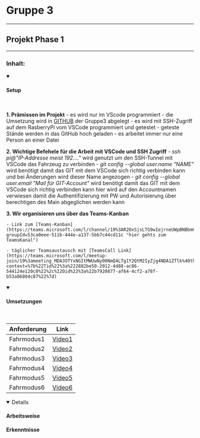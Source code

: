 # Gruppe 3
---
## Projekt Phase 1
---


### Inhalt:


<details open>
<summary>

#### Setup

</summary>

<br>

__1. Prämissen im Projekt__
    - es wird nur im VScode programmiert
    - die Umsetzung wird in [GITHUB](https://github.com/KaiMi92/PW_1_Grp3 "hier kommst du zum GIT der Gruppe3") der Gruppe3 abgelegt
    - es wird mit SSH-Zugriff auf dem RasberryPi vom VSCode programmiert und getestet
    - geteste Stände werden in das GitHub hoch geladen
    - es arbeitet immer nur eine Person an einer Datei 

__2. Wichtige Befehele für die Arbeit mit VSCode und SSH Zugriff__
    - _ssh pi@"IP-Addresse meist 192...."_ wird genutzt um den SSH-Tunnel mit VSCode das Fahrzeug zu verbinden 
    - _git config --global user.name "NAME"_ wird benötigt damit das GIT mit dem VSCode sich richtig verbinden kann und bei Änderungen wird dieser Name angezogen
    - _git config --global user.email "Mail für GIT-Account"_ wird benötigt damit das GIT mit dem VSCode sich richtig verbinden kann hier wird auf den Accountnamen verwiesen damit die Authentifizierung mit PW und Autorisierung über berechtigen des Main abgeglichen werden kann

__3. Wir organisieren uns über das Teams-Kanban__

    - Link zum [Teams-Kanban](https://teams.microsoft.com/l/channel/19%3AR2OxSjsLTG9wIejrneUWpBNBbmG9E2e_ixA5MWbNAPI1%40thread.tacv2/Projektphase1?groupId=53ca0eee-511b-444e-a137-5bb7c44cd11c "hier gehts zum TeamsKanal")

    - täglicher Teamsaustausch mit [TeamsCall Link](https://teams.microsoft.com/l/meetup-join/19%3ameeting_MDA3OTYxNGItMWUwNy00NmQ4LTg1Y2QtM2IyZjg4NDA1ZTlk%40thread.v2/0?context=%7b%22Tid%22%3a%222882be50-2012-4d88-ac86-544124e120c8%22%2c%22Oid%22%3a%22b7920877-af64-4cf2-a78f-b53a06804c87%22%7d)

 



</details>

<details open>

<summary>

#### Umsetzungen
<summary>
<br>

|Anforderung | Link |
|------------|:----:|
|Fahrmodus1  |[Video1](https://volkswagengroup.sharepoint.com/:v:/r/sites/C2C_Gruppe3/Shared%20Documents/Projektphase1/Videos/20250108_Fahrmodus1.mp4?csf=1&web=1&e=MLjlMT)|
|Fahrmodus2  |[Video2](https://volkswagengroup.sharepoint.com/:v:/r/sites/C2C_Gruppe3/Shared%20Documents/Projektphase1/Videos/20250108_Fahrmodus2.mp4?csf=1&web=1&e=4FvyUe)|
|Fahrmodus3  |[Video3](https://volkswagengroup.sharepoint.com/:v:/r/sites/C2C_Gruppe3/Shared%20Documents/Projektphase1/Videos/20250110_Fahrmodus3.mp4?csf=1&web=1&e=sfGf63)|
|Fahrmodus4  |[Video4](https://volkswagengroup.sharepoint.com/:v:/r/sites/C2C_Gruppe3/Shared%20Documents/Projektphase1/Videos/20250110_Fahrmodus4_Sebastian.mp4?csf=1&web=1&e=UEeFVN)|
|Fahrmodus5  |[Video5](...)|
|Fahrmodus6  |[Video6](...)|

</details>

<details open>

#### Arbeitsweise

#### Erkenntnisse




